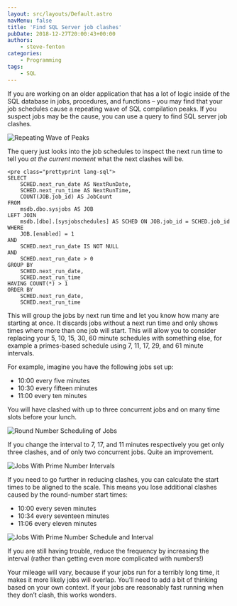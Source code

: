 ```yaml
---
layout: src/layouts/Default.astro
navMenu: false
title: 'Find SQL Server job clashes'
pubDate: 2018-12-27T20:00:43+00:00
authors:
    - steve-fenton
categories:
    - Programming
tags:
    - SQL
---
```


If you are working on an older application that has a lot of logic inside of the SQL database in jobs, procedures, and functions – you may find that your job schedules cause a repeating wave of SQL compilation peaks. If you suspect jobs may be the cause, you can use a query to find SQL server job clashes.

![Repeating Wave of Peaks](/img/2018/12/five-minute-query-spike.png)

The query just looks into the job schedules to inspect the next run time to tell you *at the current moment* what the next clashes will be.

```
<pre class="prettyprint lang-sql">
SELECT 
    SCHED.next_run_date AS NextRunDate,
    SCHED.next_run_time AS NextRunTime,
    COUNT(JOB.job_id) AS JobCount
FROM
    msdb.dbo.sysjobs AS JOB
LEFT JOIN
    msdb.[dbo].[sysjobschedules] AS SCHED ON JOB.job_id = SCHED.job_id
WHERE
    JOB.[enabled] = 1
AND
    SCHED.next_run_date IS NOT NULL
AND
    SCHED.next_run_date > 0
GROUP BY
    SCHED.next_run_date,
    SCHED.next_run_time
HAVING COUNT(*) > 1
ORDER BY
    SCHED.next_run_date,
    SCHED.next_run_time
```
This will group the jobs by next run time and let you know how many are starting at once. It discards jobs without a next run time and only shows times where more than one job will start. This will allow you to consider replacing your 5, 10, 15, 30, 60 minute schedules with something else, for example a primes-based schedule using 7, 11, 17, 29, and 61 minute intervals.

For example, imagine you have the following jobs set up:

- 10:00 every five minutes
- 10:30 every fifteen minutes
- 11:00 every ten minutes

You will have clashed with up to three concurrent jobs and on many time slots before your lunch.

![Round Number Scheduling of Jobs](/img/2018/12/jobs-round-number-scheduling.png)

If you change the interval to 7, 17, and 11 minutes respectively you get only three clashes, and of only two concurrent jobs. Quite an improvement.

![Jobs With Prime Number Intervals](/img/2018/12/jobs-prime-number-interval.png)

If you need to go further in reducing clashes, you can calculate the start times to be aligned to the scale. This means you lose additional clashes caused by the round-number start times:

- 10:00 every seven minutes
- 10:34 every seventeen minutes
- 11:06 every eleven minutes

![Jobs With Prime Number Schedule and Interval](/img/2018/12/jobs-prime-number-schedule-and-interval.png)

If you are still having trouble, reduce the frequency by increasing the interval (rather than getting even more complicated with numbers!)

Your mileage will vary, because if your jobs run for a terribly long time, it makes it more likely jobs will overlap. You’ll need to add a bit of thinking based on your own context. If your jobs are reasonably fast running when they don’t clash, this works wonders.